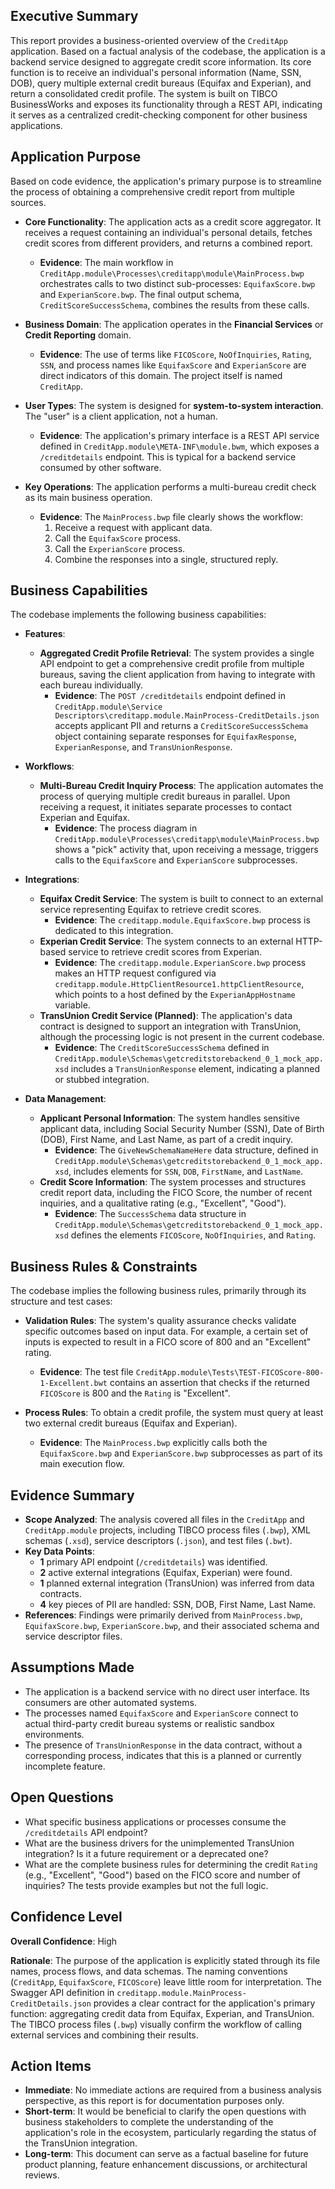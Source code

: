 ## Executive Summary
This report provides a business-oriented overview of the `CreditApp` application. Based on a factual analysis of the codebase, the application is a backend service designed to aggregate credit score information. Its core function is to receive an individual's personal information (Name, SSN, DOB), query multiple external credit bureaus (Equifax and Experian), and return a consolidated credit profile. The system is built on TIBCO BusinessWorks and exposes its functionality through a REST API, indicating it serves as a centralized credit-checking component for other business applications.

## Application Purpose

Based on code evidence, the application's primary purpose is to streamline the process of obtaining a comprehensive credit report from multiple sources.

- **Core Functionality**: The application acts as a credit score aggregator. It receives a request containing an individual's personal details, fetches credit scores from different providers, and returns a combined report.
  - **Evidence**: The main workflow in `CreditApp.module\Processes\creditapp\module\MainProcess.bwp` orchestrates calls to two distinct sub-processes: `EquifaxScore.bwp` and `ExperianScore.bwp`. The final output schema, `CreditScoreSuccessSchema`, combines the results from these calls.

- **Business Domain**: The application operates in the **Financial Services** or **Credit Reporting** domain.
  - **Evidence**: The use of terms like `FICOScore`, `NoOfInquiries`, `Rating`, `SSN`, and process names like `EquifaxScore` and `ExperianScore` are direct indicators of this domain. The project itself is named `CreditApp`.

- **User Types**: The system is designed for **system-to-system interaction**. The "user" is a client application, not a human.
  - **Evidence**: The application's primary interface is a REST API service defined in `CreditApp.module\META-INF\module.bwm`, which exposes a `/creditdetails` endpoint. This is typical for a backend service consumed by other software.

- **Key Operations**: The application performs a multi-bureau credit check as its main business operation.
  - **Evidence**: The `MainProcess.bwp` file clearly shows the workflow:
    1. Receive a request with applicant data.
    2. Call the `EquifaxScore` process.
    3. Call the `ExperianScore` process.
    4. Combine the responses into a single, structured reply.

## Business Capabilities

The codebase implements the following business capabilities:

- **Features**:
  - **Aggregated Credit Profile Retrieval**: The system provides a single API endpoint to get a comprehensive credit profile from multiple bureaus, saving the client application from having to integrate with each bureau individually.
    - **Evidence**: The `POST /creditdetails` endpoint defined in `CreditApp.module\Service Descriptors\creditapp.module.MainProcess-CreditDetails.json` accepts applicant PII and returns a `CreditScoreSuccessSchema` object containing separate responses for `EquifaxResponse`, `ExperianResponse`, and `TransUnionResponse`.

- **Workflows**:
  - **Multi-Bureau Credit Inquiry Process**: The application automates the process of querying multiple credit bureaus in parallel. Upon receiving a request, it initiates separate processes to contact Experian and Equifax.
    - **Evidence**: The process diagram in `CreditApp.module\Processes\creditapp\module\MainProcess.bwp` shows a "pick" activity that, upon receiving a message, triggers calls to the `EquifaxScore` and `ExperianScore` subprocesses.

- **Integrations**:
  - **Equifax Credit Service**: The system is built to connect to an external service representing Equifax to retrieve credit scores.
    - **Evidence**: The `creditapp.module.EquifaxScore.bwp` process is dedicated to this integration.
  - **Experian Credit Service**: The system connects to an external HTTP-based service to retrieve credit scores from Experian.
    - **Evidence**: The `creditapp.module.ExperianScore.bwp` process makes an HTTP request configured via `creditapp.module.HttpClientResource1.httpClientResource`, which points to a host defined by the `ExperianAppHostname` variable.
  - **TransUnion Credit Service (Planned)**: The application's data contract is designed to support an integration with TransUnion, although the processing logic is not present in the current codebase.
    - **Evidence**: The `CreditScoreSuccessSchema` defined in `CreditApp.module\Schemas\getcreditstorebackend_0_1_mock_app.xsd` includes a `TransUnionResponse` element, indicating a planned or stubbed integration.

- **Data Management**:
  - **Applicant Personal Information**: The system handles sensitive applicant data, including Social Security Number (SSN), Date of Birth (DOB), First Name, and Last Name, as part of a credit inquiry.
    - **Evidence**: The `GiveNewSchemaNameHere` data structure, defined in `CreditApp.module\Schemas\getcreditstorebackend_0_1_mock_app.xsd`, includes elements for `SSN`, `DOB`, `FirstName`, and `LastName`.
  - **Credit Score Information**: The system processes and structures credit report data, including the FICO Score, the number of recent inquiries, and a qualitative rating (e.g., "Excellent", "Good").
    - **Evidence**: The `SuccessSchema` data structure in `CreditApp.module\Schemas\getcreditstorebackend_0_1_mock_app.xsd` defines the elements `FICOScore`, `NoOfInquiries`, and `Rating`.

## Business Rules & Constraints

The codebase implies the following business rules, primarily through its structure and test cases:

- **Validation Rules**: The system's quality assurance checks validate specific outcomes based on input data. For example, a certain set of inputs is expected to result in a FICO score of 800 and an "Excellent" rating.
  - **Evidence**: The test file `CreditApp.module\Tests\TEST-FICOScore-800-1-Excellent.bwt` contains an assertion that checks if the returned `FICOScore` is 800 and the `Rating` is "Excellent".

- **Process Rules**: To obtain a credit profile, the system must query at least two external credit bureaus (Equifax and Experian).
  - **Evidence**: The `MainProcess.bwp` explicitly calls both the `EquifaxScore.bwp` and `ExperianScore.bwp` subprocesses as part of its main execution flow.

## Evidence Summary

- **Scope Analyzed**: The analysis covered all files in the `CreditApp` and `CreditApp.module` projects, including TIBCO process files (`.bwp`), XML schemas (`.xsd`), service descriptors (`.json`), and test files (`.bwt`).
- **Key Data Points**:
  - **1** primary API endpoint (`/creditdetails`) was identified.
  - **2** active external integrations (Equifax, Experian) were found.
  - **1** planned external integration (TransUnion) was inferred from data contracts.
  - **4** key pieces of PII are handled: SSN, DOB, First Name, Last Name.
- **References**: Findings were primarily derived from `MainProcess.bwp`, `EquifaxScore.bwp`, `ExperianScore.bwp`, and their associated schema and service descriptor files.

## Assumptions Made
- The application is a backend service with no direct user interface. Its consumers are other automated systems.
- The processes named `EquifaxScore` and `ExperianScore` connect to actual third-party credit bureau systems or realistic sandbox environments.
- The presence of `TransUnionResponse` in the data contract, without a corresponding process, indicates that this is a planned or currently incomplete feature.

## Open Questions
- What specific business applications or processes consume the `/creditdetails` API endpoint?
- What are the business drivers for the unimplemented TransUnion integration? Is it a future requirement or a deprecated one?
- What are the complete business rules for determining the credit `Rating` (e.g., "Excellent", "Good") based on the FICO score and number of inquiries? The tests provide examples but not the full logic.

## Confidence Level
**Overall Confidence**: High

**Rationale**: The purpose of the application is explicitly stated through its file names, process flows, and data schemas. The naming conventions (`CreditApp`, `EquifaxScore`, `FICOScore`) leave little room for interpretation. The Swagger API definition in `creditapp.module.MainProcess-CreditDetails.json` provides a clear contract for the application's primary function: aggregating credit data from Equifax, Experian, and TransUnion. The TIBCO process files (`.bwp`) visually confirm the workflow of calling external services and combining their results.

## Action Items
- **Immediate**: No immediate actions are required from a business analysis perspective, as this report is for documentation purposes only.
- **Short-term**: It would be beneficial to clarify the open questions with business stakeholders to complete the understanding of the application's role in the ecosystem, particularly regarding the status of the TransUnion integration.
- **Long-term**: This document can serve as a factual baseline for future product planning, feature enhancement discussions, or architectural reviews.